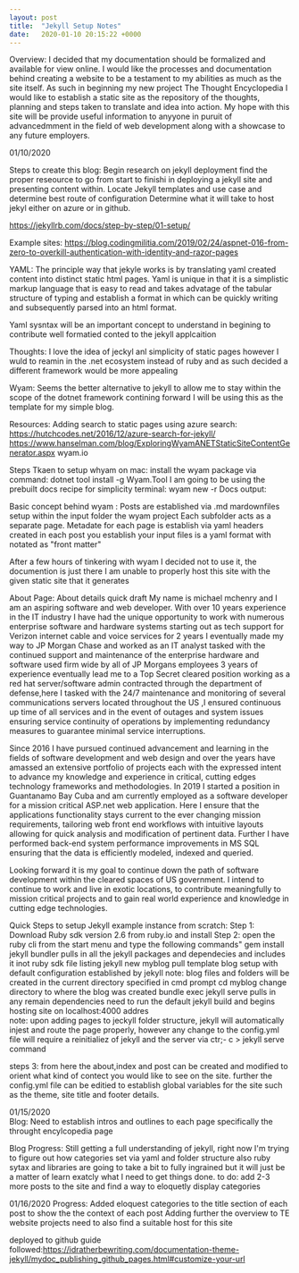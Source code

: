 ```yaml
---
layout: post
title:  "Jekyll Setup Notes"
date:   2020-01-10 20:15:22 +0000
---
```

Overview:
I decided that my documentation should be formalized and available for view online.
I would like the processes and documentation behind creating a website to be a testament to my abilities as much as the site itself.
As such in beginning my new project The Thought Encyclopedia I would like to establish a static site as the repository of the thoughts, planning and steps taken to translate and idea into action.
My hope with this site will be provide useful information to anyyone in puruit of advancedmment in the field of web development along with a showcase to any future employers.

01/10/2020

Steps to create this blog:
Begin research on jekyll deployment find the proper reseource to go from start to finishi in deploying a jekyll site and presenting content within.
Locate Jekyll templates and use case and determine best route of configuration
Determine what it will take to host jekyl either on azure or in github.

https://jekyllrb.com/docs/step-by-step/01-setup/

Example sites:
https://blog.codingmilitia.com/2019/02/24/aspnet-016-from-zero-to-overkill-authentication-with-identity-and-razor-pages

YAML:
The principle way that jekyle works is by translating yaml created content into distinct static html pages.
Yaml is unique in that it is a simplistic markup language that is easy to read and takes advatage of the tabular structure of typing and establish a format in which can be quickly writing and subsequently parsed into an html format.

Yaml sysntax will be an important concept to understand in begining to contribute well formatied conted to the jekyll applcaition

Thoughts:
I love the idea of jeckyl anl simplicity of static pages however I wuld to reamin in the .net ecosystem instead of ruby and as such decided a different framework would be more appealing

Wyam:
Seems the better alternative to jekyll to allow me to stay within the scope of the dotnet framework contining forward I will be using this as the template for my simple blog.


Resources:
Adding search to static pages using azure search:
https://hutchcodes.net/2016/12/azure-search-for-jekyll/
https://www.hanselman.com/blog/ExploringWyamANETStaticSiteContentGenerator.aspx
wyam.io

Steps Tkaen to setup whyam on mac:
install the wyam package via command:
dotnet tool install -g Wyam.Tool
I am going to be using the prebuilt docs recipe for simplicity
terminal:
wyam new -r Docs
output:

Basic concept behind wyam :
Posts are established via .md mardownfiles setup within the input folder the wyam project
Each subfolder acts as a separate page.
Metadate for each page is establish via yaml headers created in each post
you establish your input files is a yaml format with notated as "front matter"

After a few hours of tinkering with wyam I decided not to use it, the documention is just there I am unable to properly host this site with the given static site that it generates

About Page:
About details quick draft
My name is michael mchenry and 
I am an aspiring software and web developer. With over 10 years experience in the IT industry I have had the unique opportunity to work with numerous enterprise software and hardware systems starting out as tech support for Verizon internet cable and voice services for 2 years I eventually made my way to JP Morgan Chase and worked as an IT analyst tasked with the continued support and maintenance of the enterprise hardware and software used firm wide by all of JP Morgans employees 3 years of experience eventually lead me to a Top Secret cleared position working as a red hat server/software admin contracted through the department of defense,here I tasked with the 24/7 maintenance and monitoring of several communications servers located throughout the US ,I ensured continuous up time of all services and in the event of outages and system issues ensuring service continuity of operations by implementing redundancy measures to guarantee minimal service interruptions.

Since 2016 I have pursued continued advancement and learning in the fields of software development and web design and over the years have amassed an extensive portfolio of projects each with the expressed intent to advance my knowledge and experience in critical, cutting edges technology frameworks and methodologies. In 2019 I started a position in Guantanamo Bay Cuba and am currently employed as a software developer for a mission critical ASP.net web application. Here I ensure that the applications functionality stays current to the ever changing mission requirements, tailoring web front end workflows with intuitive layouts allowing for quick analysis and modification of pertinent data. Further I have performed back-end system performance improvements in MS SQL ensuring that the data is efficiently modeled, indexed and queried.

Looking forward it is my goal to continue down the path of software development within the cleared spaces of US government. I intend to continue to work and live in exotic locations, to contribute meaningfully to mission critical projects and to gain real world experience and knowledge in cutting edge technologies. 


Quick Steps to setup Jekyll example instance from scratch:
Step 1:
Download Ruby sdk version 2.6 from ruby.io and install
Step 2:
open the ruby cli from the start menu and type the following commands"
gem install jekyll bundler
pulls in all the jekyll packages and dependecies and includes it inot ruby sdk file listing
jekyll new myblog
pull template blog setup with default configuration established by jekyll
note: blog files and folders will be created in the current directory specified in cmd prompt
cd myblog
change directory to where the blog was created
bundle exec jekyll serve
pulls in any remain dependencies need to run the default jekyll build and begins hosting site on localhost:4000 addres	
note: upon adding pages to jeckyll folder structure, jekyll will automatically injest and route the page properly, however any change to the config.yml file will require a reinitialiez of jekyll and the server via ctr;- c > jekyll serve command

steps 3:
from here the about,index and post can be created and modified to orient what kind of contect you would like to see on the site.
further the config.yml file can be editied to establish global variables for the site such as the theme, site title and footer details.

01/15/2020			
Blog:
Need to establish intros and outlines to each page 
specifically the throught encylcopedia page 

Blog Progress:
Still getting a full understanding of jekyll, right now I'm trying to figure out how categories set via yaml and folder structure also ruby sytax and libraries are going to take a bit to fully ingrained but it will just be a matter of learn exatcly what I need to get things done.
to do: 
add 2-3 more posts to the site and find a way to eloquetly display categories

01/16/2020
Progress:
Added eloquest categories to the title section of each post to show the the context of each post 
Adding further the overview to TE website projects
need to also find a suitable host for this site

deployed to github
guide followed:https://idratherbewriting.com/documentation-theme-jekyll/mydoc_publishing_github_pages.html#customize-your-url